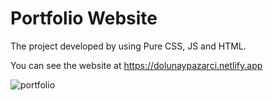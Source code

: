 # Portfolio Website

The project developed by using Pure CSS, JS and HTML.

You can see the website at https://dolunaypazarci.netlify.app

![portfolio](https://github.com/DolunayP/Portfolio/assets/121766587/f45f3203-9ff7-4c40-9da7-5cf1529a7efb)
